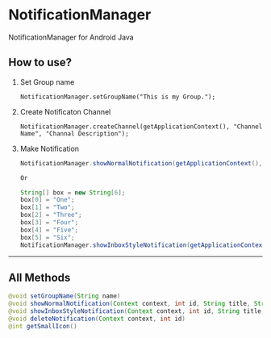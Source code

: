 # NotificationManager
NotificationManager for Android Java

## How to use?
1. Set Group name
   <pre><code>NotificationManager.setGroupName("This is my Group.");</code></pre>

2. Create Notificaton Channel
   <pre><code>NotificationManager.createChannel(getApplicationContext(), "Channel Name", "Channal Description");</code></pre>
   
3. Make Notification
   ``` java
   NotificationManager.showNormalNotification(getApplicationContext(), 1, "Title", "Normal Notification");</code></pre>

   Or
   
   String[] box = new String[6];
   box[0] = "One";
   box[1] = "Two";
   box[2] = "Three";
   box[3] = "Four";
   box[4] = "Five";
   box[5] = "Six";
   NotificationManager.showInboxStyleNotification(getApplicationContext(), 2, "Title", "InBoxStyle Notification", box);
   ```
   
<hr/>

## All Methods
``` java
@void setGroupName(String name)
@void showNormalNotification(Context context, int id, String title, String content)
@void showInboxStyleNotification(Context context, int id, String title, String content, String[] boxText)
@void deleteNotification(Context context, int id)
@int getSmallIcon()
```
